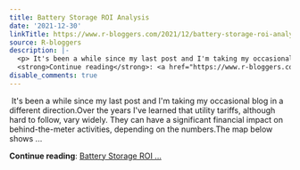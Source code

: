 ```yaml
---
title: Battery Storage ROI Analysis
date: '2021-12-30'
linkTitle: https://www.r-bloggers.com/2021/12/battery-storage-roi-analysis/
source: R-bloggers
description: |-
  <p> It's been a while since my last post and I'm taking my occasional blog in a different direction.Over the years I've learned that utility tariffs, although hard to follow, vary widely. They can have a significant financial impact on behind-the-meter activities, depending on the numbers.The map below shows ...</p>
  <strong>Continue reading</strong>: <a href="https://www.r-bloggers.com/2021/12/battery-storage-roi-analysis/">Battery Storage ROI ...
disable_comments: true
---
```

<p> It's been a while since my last post and I'm taking my occasional blog in a different direction.Over the years I've learned that utility tariffs, although hard to follow, vary widely. They can have a significant financial impact on behind-the-meter activities, depending on the numbers.The map below shows ...</p>
<strong>Continue reading</strong>: <a href="https://www.r-bloggers.com/2021/12/battery-storage-roi-analysis/">Battery Storage ROI ...